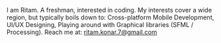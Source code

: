 I am Ritam. A freshman, interested in coding.
My interests cover a wide region, but typically boils down to:
Cross-platform Mobile Development, UI/UX Designing,
Playing around with Graphical libraries (SFML / Processing).
Reach me at: ritam.konar.7@gmail.com

<!---
ritamk/ritamk is a ✨ special ✨ repository because its `README.md` (this file) appears on your GitHub profile.
You can click the Preview link to take a look at your changes.
--->
